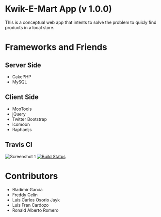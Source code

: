 Kwik-E-Mart App (v 1.0.0)
==========================

This is a conceptual web app that intents to solve the problem to quicly find products in a local store.

Frameworks and Friends
======================

Server Side
-----------

- CakePHP
- MySQL

Client Side
-----------

- MooTools
- jQuery
- Twitter Bootstrap
- Icomoon
- Raphaeljs

Travis CI
---------
![Screenshot 1](https://travis-ci.org/Ciul/kwik-e-mart.png?branch=master)
[![Build Status](https://travis-ci.org/Ciul/kwik-e-mart.png?branch=master)](https://travis-ci.org/Ciul/kwik-e-mart)

Contributors
============
- Bladimir García
- Freddy Celin
- Luis Carlos Osorio Jayk
- Luis Fran Cardozo
- Ronald Alberto Romero